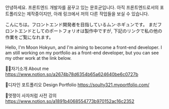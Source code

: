 안녕하세요. 프론트엔드 개발자를 꿈꾸고 있는 문호균입니다. 
아직 프론트엔드로서의 포트폴리오는 제작중이지만, 아래 링크에서 저의 다른 작업들을 보실 수 있습니다.

こんにちは。フロントエンド開発者を目指しているムン·ホギュンです。 
まだフロントエンドとしてのポートフォリオは製作中ですが, 下記のリンクで私の他の作業をご覧になれます。

Hello, I'm Moon Hokyun, and I'm aiming to become a front-end developer. 
I am still working on my portfolio as a front-end developer, but you can see my other work at the link below.

🙋‍♂️자기소개
About me https://www.notion.so/a2674b78d6354b65a624640be6c0727b

🎨디자인 포트폴리오
Design Portfolio https://soulty321.myportfolio.com/

🦁멋쟁이 사자처럼 사전 강의
https://www.notion.so/a1891b4068554773b970152ac16c2352


